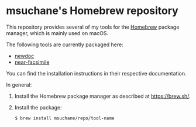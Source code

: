 # msuchane's Homebrew repository

This repository provides several of my tools for the [Homebrew](https://brew.sh/) package manager, which is mainly used on macOS.

The following tools are currently packaged here:

* [newdoc](https://github.com/redhat-documentation/newdoc)
* [near-facsimile](https://github.com/msuchane/near-facsimile)

You can find the installation instructions in their respective documentation.

In general:

1. Install the Homebrew package manager as described at <https://brew.sh/>.

2. Install the package:

    ```
    $ brew install msuchane/repo/tool-name
    ```

